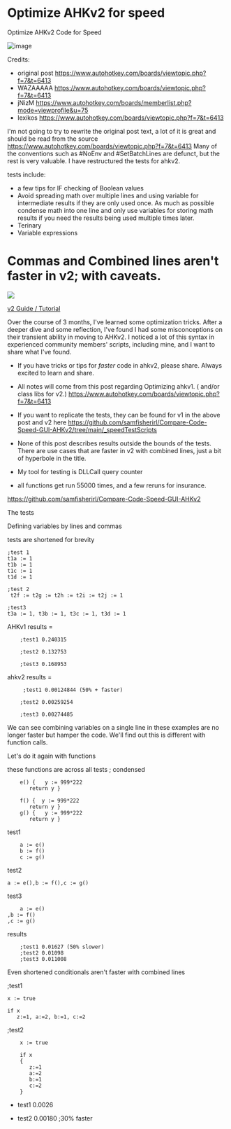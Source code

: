 # Optimize AHKv2 for speed
Optimize AHKv2 Code for Speed 

![image](https://github.com/samfisherirl/Compare-Code-Speed-GUI-AHKv2-Optimize-Scripts-For-Speed/assets/98753696/50f55096-85a1-4866-9b3d-c536dd5c4e4e)


Credits:
- original post https://www.autohotkey.com/boards/viewtopic.php?f=7&t=6413
- WAZAAAAA https://www.autohotkey.com/boards/viewtopic.php?f=7&t=6413
- jNizM  https://www.autohotkey.com/boards/memberlist.php?mode=viewprofile&u=75
- lexikos https://www.autohotkey.com/boards/viewtopic.php?f=7&t=6413


I'm not going to try to rewrite the original post text, a lot of it is great and should be read from the source https://www.autohotkey.com/boards/viewtopic.php?f=7&t=6413
Many of the conventions such as #NoEnv and #SetBatchLines are defunct, but the rest is very valuable. 
I have restructured the tests for ahkv2. 

tests include:
- a few tips for IF checking of Boolean values
- Avoid spreading math over multiple lines and using variable for intermediate results if they are only used once. As much as possible condense math into one line and only use variables for storing math results if you need the results being used multiple times later.
- Terinary
- Variable expressions


Commas and Combined lines aren't faster in v2; with caveats.
============================================================

![](https://www.redditstatic.com/desktop2x/img/renderTimingPixel.png)

[v2 Guide / Tutorial](https://www.reddit.com/r/AutoHotkey/search?q=flair_name%3A%22v2%20Guide%20%2F%20Tutorial%22&restrict_sr=1)

Over the course of 3 months, I've learned some optimization tricks. After a deeper dive and some reflection, I've found I had some misconceptions on their transient ability in moving to AHKv2. I noticed a lot of this syntax in experienced community members' scripts, including mine, and I want to share what I've found.

-   If you have tricks or tips for *faster* code in ahkv2, please share. Always excited to learn and share.

-   All notes will come from this post regarding Optimizing ahkv1. ( and/or class libs for v2.) <https://www.autohotkey.com/boards/viewtopic.php?f=7&t=6413>

-   If you want to replicate the tests, they can be found for v1 in the above post and v2 here <https://github.com/samfisherirl/Compare-Code-Speed-GUI-AHKv2/tree/main/_speedTestScripts>

-   None of this post describes results outside the bounds of the tests. There are use cases that are faster in v2 with combined lines, just a bit of hyperbole in the title.

-   My tool for testing is DLLCall query counter

-   all functions get run 55000 times, and a few reruns for insurance.

<https://github.com/samfisherirl/Compare-Code-Speed-GUI-AHKv2>

The tests

Defining variables by lines and commas

tests are shortened for brevity

```
;test 1
t1a := 1
t1b := 1
t1c := 1
t1d := 1

;test 2
 t2f := t2g := t2h := t2i := t2j := 1

;test3
t3a := 1, t3b := 1, t3c := 1, t3d := 1

```

AHKv1 results =

```
	;test1 0.240315

	;test2 0.132753

	;test3 0.168953

```

ahkv2 results =

```
	 ;test1 0.00124844 (50% + faster)

	;test2 0.00259254

	;test3 0.00274485

```

We can see combining variables on a single line in these examples are no longer faster but hamper the code. We'll find out this is different with function calls.

Let's do it again with functions

these functions are across all tests ; condensed

```
	e() {   y := 999*222
	   return y }

	f() {  y := 999*222
	   return y }
	g() {   y := 999*222
	   return y }

```

test1

```
	a := e()
	b := f()
	c := g()

```

test2

```
a := e(),b := f(),c := g()

```

test3

```
    a := e()
,b := f()
,c := g()

```

results

```
	;test1 0.01627 (50% slower)
	;test2 0.01098
	;test3 0.011008

```

Even shortened conditionals aren't faster with combined lines

;test1

```
x := true

if x
   z:=1, a:=2, b:=1, c:=2

```

;test2

```
	x := true

	if x
	{
	   z:=1
	   a:=2
	   b:=1
	   c:=2
	}

```

-   test1 0.0026

-   test2 0.00180 ;30% faster
